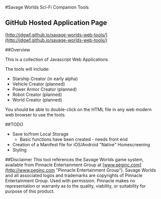 #Savage Worlds Sci-Fi Companion Tools

## GitHub Hosted Application Page

[http://jdgwf.github.io/savage-worlds-web-tools/](http://jdgwf.github.io/savage-worlds-web-tools/)

##Overview

This is a collection of Javascript Web Applications

The tools will include:

* Starship Creator (in early alpha)
* Vehicle Creator (planned)
* Power Armor Creator (planned)
* Robot Creator (planned)
* World Creator (planned)

You should be able to double-click on the HTML file in any web modern web browser to use the tools.

##TODO

* Save to/from Local Storage
	* 	Basic functions have been created - needs front end
* Creation of a Manifest file for iOS/Android "Native" Homescreening
* Styling

##Disclaimer
This tool references the Savage Worlds game system, available from Pinnacle Entertainment Group at [www.peginc.com](http://www.peginc.com "Pinnacle Entertainment Group"). Savage Worlds and all associated logos and trademarks are copyrights of Pinnacle Entertainment Group. Used with permission. Pinnacle makes no representation or warranty as to the quality, viability, or suitability for purpose of this product.
